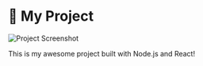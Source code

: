 # 🚀 My Project

![Project Screenshot](public/screenshot-for-readme.png)

This is my awesome project built with Node.js and React!
